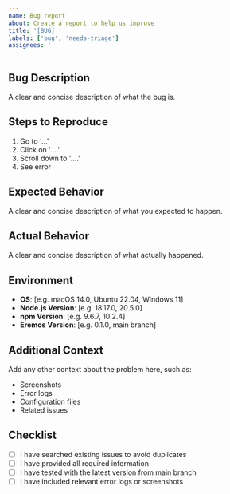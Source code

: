 ```yaml
---
name: Bug report
about: Create a report to help us improve
title: '[BUG] '
labels: ['bug', 'needs-triage']
assignees: ''
---
```


## Bug Description

A clear and concise description of what the bug is.

## Steps to Reproduce

1. Go to '...'
2. Click on '....'
3. Scroll down to '....'
4. See error

## Expected Behavior

A clear and concise description of what you expected to happen.

## Actual Behavior

A clear and concise description of what actually happened.

## Environment

- **OS**: [e.g. macOS 14.0, Ubuntu 22.04, Windows 11]
- **Node.js Version**: [e.g. 18.17.0, 20.5.0]
- **npm Version**: [e.g. 9.6.7, 10.2.4]
- **Eremos Version**: [e.g. 0.1.0, main branch]

## Additional Context

Add any other context about the problem here, such as:
- Screenshots
- Error logs
- Configuration files
- Related issues

## Checklist

- [ ] I have searched existing issues to avoid duplicates
- [ ] I have provided all required information
- [ ] I have tested with the latest version from main branch
- [ ] I have included relevant error logs or screenshots
